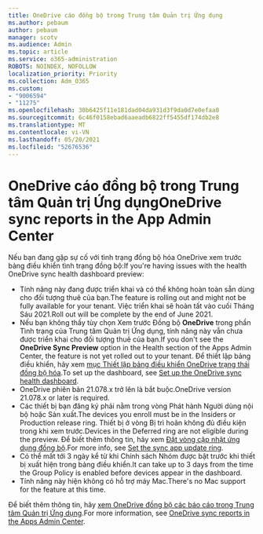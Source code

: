 ```yaml
---
title: OneDrive cáo đồng bộ trong Trung tâm Quản trị Ứng dụng
ms.author: pebaum
author: pebaum
manager: scotv
ms.audience: Admin
ms.topic: article
ms.service: o365-administration
ROBOTS: NOINDEX, NOFOLLOW
localization_priority: Priority
ms.collection: Adm_O365
ms.custom:
- "9006594"
- "11275"
ms.openlocfilehash: 30b6425f11e181dad04da931d3f9da0d7e0efaa0
ms.sourcegitcommit: 6c46f0158ebad6aaeadb6822ff5455df174db2e8
ms.translationtype: MT
ms.contentlocale: vi-VN
ms.lasthandoff: 05/20/2021
ms.locfileid: "52676536"
---
```

# <a name="onedrive-sync-reports-in-the-app-admin-center"></a><span data-ttu-id="2d0b9-102">OneDrive cáo đồng bộ trong Trung tâm Quản trị Ứng dụng</span><span class="sxs-lookup"><span data-stu-id="2d0b9-102">OneDrive sync reports in the App Admin Center</span></span>

<span data-ttu-id="2d0b9-103">Nếu bạn đang gặp sự cố với tình trạng đồng bộ hóa OneDrive xem trước bảng điều khiển tình trạng đồng bộ:</span><span class="sxs-lookup"><span data-stu-id="2d0b9-103">If you're having issues with the health OneDrive sync health dashboard preview:</span></span>

- <span data-ttu-id="2d0b9-104">Tính năng này đang được triển khai và có thể không hoàn toàn sẵn dùng cho đối tượng thuê của bạn.</span><span class="sxs-lookup"><span data-stu-id="2d0b9-104">The feature is rolling out and might not be fully available for your tenant.</span></span> <span data-ttu-id="2d0b9-105">Việc triển khai sẽ hoàn tất vào cuối Tháng Sáu 2021.</span><span class="sxs-lookup"><span data-stu-id="2d0b9-105">Roll out will be complete by the end of June 2021.</span></span>
- <span data-ttu-id="2d0b9-106">Nếu bạn không thấy tùy chọn Xem trước Đồng bộ **OneDrive** trong phần Tình trạng của Trung tâm Quản trị Ứng dụng, tính năng này vẫn chưa được triển khai cho đối tượng thuê của bạn.</span><span class="sxs-lookup"><span data-stu-id="2d0b9-106">If you don't see the **OneDrive Sync Preview** option in the Health section of the Apps Admin Center, the feature is not yet rolled out to your tenant.</span></span> <span data-ttu-id="2d0b9-107">Để thiết lập bảng điều khiển, hãy xem [mục Thiết lập bảng điều khiển OneDrive trạng thái đồng bộ hóa](/OneDrive/sync-health#set-up-the-onedrive-sync-health-dashboard).</span><span class="sxs-lookup"><span data-stu-id="2d0b9-107">To set up the dashboard, see [Set up the OneDrive sync health dashboard](/OneDrive/sync-health#set-up-the-onedrive-sync-health-dashboard).</span></span>
- <span data-ttu-id="2d0b9-108">OneDrive phiên bản 21.078.x trở lên là bắt buộc.</span><span class="sxs-lookup"><span data-stu-id="2d0b9-108">OneDrive version 21.078.x or later is required.</span></span>
- <span data-ttu-id="2d0b9-109">Các thiết bị bạn đăng ký phải nằm trong vòng Phát hành Người dùng nội bộ hoặc Sản xuất.</span><span class="sxs-lookup"><span data-stu-id="2d0b9-109">The devices you enroll must be in the Insiders or Production release ring.</span></span> <span data-ttu-id="2d0b9-110">Thiết bị ở vòng Bị trì hoãn không đủ điều kiện trong khi xem trước.</span><span class="sxs-lookup"><span data-stu-id="2d0b9-110">Devices in the Deferred ring are not eligible during the preview.</span></span> <span data-ttu-id="2d0b9-111">Để biết thêm thông tin, hãy xem [Đặt vòng cập nhật ứng dụng đồng bộ](/OneDrive/use-group-policy#set-the-sync-app-update-ring).</span><span class="sxs-lookup"><span data-stu-id="2d0b9-111">For more info, see [Set the sync app update ring](/OneDrive/use-group-policy#set-the-sync-app-update-ring).</span></span>
- <span data-ttu-id="2d0b9-112">Có thể mất tới 3 ngày kể từ khi Chính sách Nhóm được bật trước khi thiết bị xuất hiện trong bảng điều khiển.</span><span class="sxs-lookup"><span data-stu-id="2d0b9-112">It can take up to 3 days from the time the Group Policy is enabled before devices appear in the dashboard.</span></span>
- <span data-ttu-id="2d0b9-113">Tính năng này hiện không có hỗ trợ máy Mac.</span><span class="sxs-lookup"><span data-stu-id="2d0b9-113">There's no Mac support for the feature at this time.</span></span>

<span data-ttu-id="2d0b9-114">Để biết thêm thông tin, hãy [xem OneDrive đồng bộ các báo cáo trong Trung tâm Quản trị Ứng dụng](/OneDrive/sync-health).</span><span class="sxs-lookup"><span data-stu-id="2d0b9-114">For more information, see [OneDrive sync reports in the Apps Admin Center](/OneDrive/sync-health).</span></span>